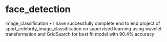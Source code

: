 # face_detection

Image_classification
•	I have successfully  complete end to end  project of sport_celebrity_image_classification on supervised learning using wavelet transformation and GridSearch for best fit model with 90.4% accuracy
